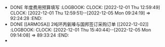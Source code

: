 - DONE 年度费用预算填写
  :LOGBOOK:
  CLOCK: [2022-12-01 Thu 12:59:49]
  CLOCK: [2022-12-01 Thu 12:59:51]--[2022-12-05 Mon 09:24:19] =>  92:24:28
  :END:
- DONE [[ARMOSA]] 2吨环丙氨嗪与国邦签订采购订单 [[2022-12-02]]
  :LOGBOOK:
  CLOCK: [2022-12-01 Thu 15:40:44]--[2022-12-05 Mon 09:14:08] =>  89:33:24
  :END:
-